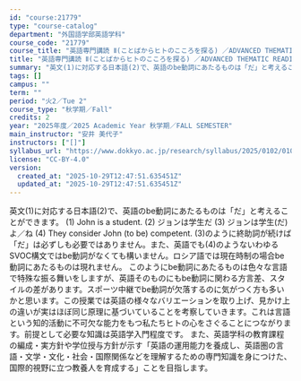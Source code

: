 ```yaml
---
id: "course:21779"
type: "course-catalog"
department: "外国語学部英語学科"
course_code: "21779"
course_title: "英語専門講読 Ⅱ(ことばからヒトのこころを探る) ／ADVANCED THEMATIC READING Ⅱ"
title: "英語専門講読 Ⅱ(ことばからヒトのこころを探る) ／ADVANCED THEMATIC READING Ⅱ"
summary: "英文(1)に対応する日本語(2)で、英語のbe動詞にあたるものは「だ」と考えることができます。 (1) John is a student. (2) ジョンは学生だ (3) ジョンは学生(だ)よ／ね (4) They consider Jo…"
tags: []
campus: ""
term: ""
period: "火2／Tue 2"
course_type: "秋学期／Fall"
credits: 2
year: "2025年度／2025 Academic Year 秋学期／FALL SEMESTER"
main_instructor: "安井 美代子"
instructors: ["[]"]
syllabus_url: "https://www.dokkyo.ac.jp/research/syllabus/2025/0102/0102_21779_ja_JP.html"
license: "CC-BY-4.0"
version:
  created_at: "2025-10-29T12:47:51.635451Z"
  updated_at: "2025-10-29T12:47:51.635451Z"
---
```

英文(1)に対応する日本語(2)で、英語のbe動詞にあたるものは「だ」と考えることができます。 (1) John is a student. (2) ジョンは学生だ (3) ジョンは学生(だ)よ／ね (4) They consider John (to be) competent. (3)のように終助詞が続けば「だ」は必ずしも必要ではありません。また、英語でも(4)のようないわゆるSVOC構文ではbe動詞がなくても構いません。ロシア語では現在時制の場合be動詞にあたるものは現れません。 このようにbe動詞にあたるものは色々な言語で特殊な振る舞いをしますが、英語そのものにもbe動詞に関わる方言差、スタイルの差があります。スポーツ中継でbe動詞が欠落するのに気がつく方も多いかと思います。この授業では英語の様々なバリエーションを取り上げ、見かけ上の違いが実はほぼ同じ原理に基づいていることを考察していきます。これは言語という知的活動に不可欠な能力をもつ私たちヒトの心をさぐることにつながります。前提として必要な知識は英語学入門程度です。 また、英語学科の教育課程の編成・実方針や学位授与方針が示す「英語の運用能力を養成し、英語圏の言語・文学・文化・社会・国際関係などを理解するための専門知識を身につけた、国際的視野に立つ教養人を育成する」ことを目指します。
